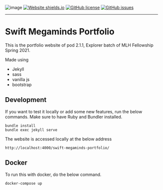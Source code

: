 
![image](https://user-images.githubusercontent.com/55349036/107278511-cda37600-6a4d-11eb-8090-d48bce723660.png)
[![Website shields.io](https://img.shields.io/website-up-down-green-red/http/shields.io.svg)](http://shields.io/) 
[![GitHub license](https://img.shields.io/github/license/Naereen/StrapDown.js.svg)](https://github.com/Naereen/StrapDown.js/blob/master/LICENSE)
[![GitHub issues](https://img.shields.io/github/issues/Naereen/StrapDown.js.svg)](https://github.com/Swift-Megaminds/swift-megaminds-portfolio/issues/)


***

# Swift Megaminds Portfolio
This is the portfolio website of pod 2.1.1, Explorer batch of MLH Fellowship Spring 2021.

Made using
- Jekyll
- sass
- vanilla js
- bootstrap 

## Development

If you want to test it locally or add some new features, run the below commands. Make sure to have Ruby and Bundler installed.

```
bundle install
bundle exec jekyll serve
```

The website is accessed locally at the below address

```
http://localhost:4000/swift-megaminds-portfolio/
```

## Docker

To run this with docker, do the below command.

```
docker-compose up
```
